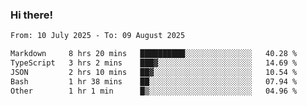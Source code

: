 ### Hi there!

<!--START_SECTION:waka-->

```txt
From: 10 July 2025 - To: 09 August 2025

Markdown     8 hrs 20 mins   ██████████░░░░░░░░░░░░░░░   40.28 %
TypeScript   3 hrs 2 mins    ███▓░░░░░░░░░░░░░░░░░░░░░   14.69 %
JSON         2 hrs 10 mins   ██▓░░░░░░░░░░░░░░░░░░░░░░   10.54 %
Bash         1 hr 38 mins    ██░░░░░░░░░░░░░░░░░░░░░░░   07.94 %
Other        1 hr 1 min      █▒░░░░░░░░░░░░░░░░░░░░░░░   04.96 %
```

<!--END_SECTION:waka-->
